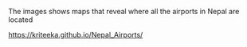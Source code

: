 The images shows maps that reveal where all the airports in Nepal are located

https://kriteeka.github.io/Nepal_Airports/
